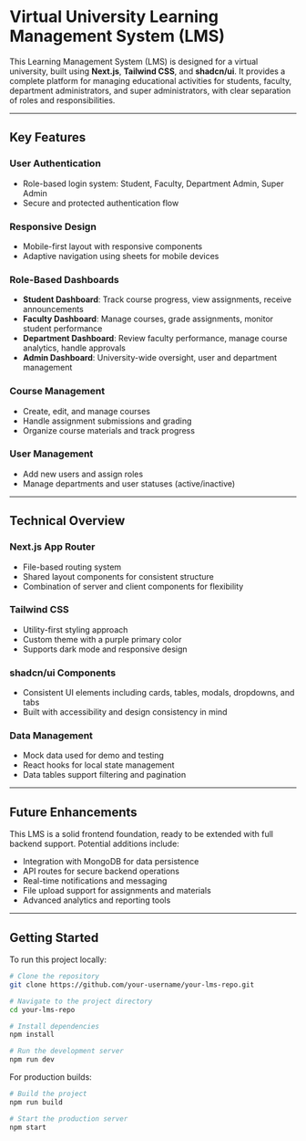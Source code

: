 # Virtual University Learning Management System (LMS)

This Learning Management System (LMS) is designed for a virtual university, built using **Next.js**, **Tailwind CSS**, and **shadcn/ui**. It provides a complete platform for managing educational activities for students, faculty, department administrators, and super administrators, with clear separation of roles and responsibilities.

---

## Key Features

### User Authentication

* Role-based login system: Student, Faculty, Department Admin, Super Admin
* Secure and protected authentication flow

### Responsive Design

* Mobile-first layout with responsive components
* Adaptive navigation using sheets for mobile devices

### Role-Based Dashboards

* **Student Dashboard**: Track course progress, view assignments, receive announcements
* **Faculty Dashboard**: Manage courses, grade assignments, monitor student performance
* **Department Dashboard**: Review faculty performance, manage course analytics, handle approvals
* **Admin Dashboard**: University-wide oversight, user and department management

### Course Management

* Create, edit, and manage courses
* Handle assignment submissions and grading
* Organize course materials and track progress

### User Management

* Add new users and assign roles
* Manage departments and user statuses (active/inactive)

---

## Technical Overview

### Next.js App Router

* File-based routing system
* Shared layout components for consistent structure
* Combination of server and client components for flexibility

### Tailwind CSS

* Utility-first styling approach
* Custom theme with a purple primary color
* Supports dark mode and responsive design

### shadcn/ui Components

* Consistent UI elements including cards, tables, modals, dropdowns, and tabs
* Built with accessibility and design consistency in mind

### Data Management

* Mock data used for demo and testing
* React hooks for local state management
* Data tables support filtering and pagination

---

## Future Enhancements

This LMS is a solid frontend foundation, ready to be extended with full backend support. Potential additions include:

* Integration with MongoDB for data persistence
* API routes for secure backend operations
* Real-time notifications and messaging
* File upload support for assignments and materials
* Advanced analytics and reporting tools

---

## Getting Started

To run this project locally:

```bash
# Clone the repository
git clone https://github.com/your-username/your-lms-repo.git

# Navigate to the project directory
cd your-lms-repo

# Install dependencies
npm install

# Run the development server
npm run dev
```

For production builds:

```bash
# Build the project
npm run build

# Start the production server
npm start
